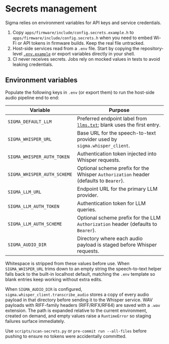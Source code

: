 # Secrets management

Sigma relies on environment variables for API keys and service credentials.

1. Copy `apps/firmware/include/config.secrets.example.h` to
   `apps/firmware/include/config.secrets.h` when you need to embed Wi-Fi or API
   tokens in firmware builds. Keep the real file untracked.
2. Host-side services read from a `.env` file. Start by copying the
   repository-level [`.env.example`](../../.env.example) or export variables
   directly in your shell.
3. CI never receives secrets. Jobs rely on mocked values in tests to avoid
   leaking credentials.

## Environment variables

Populate the following keys in `.env` (or export them) to run the host-side
audio pipeline end to end:

| Variable | Purpose |
| --- | --- |
| `SIGMA_DEFAULT_LLM` | Preferred endpoint label from [`llms.txt`](../../llms.txt); blank uses the first entry. |
| `SIGMA_WHISPER_URL` | Base URL for the speech-to-text provider used by `sigma.whisper_client`. |
| `SIGMA_WHISPER_AUTH_TOKEN` | Authentication token injected into Whisper requests. |
| `SIGMA_WHISPER_AUTH_SCHEME` | Optional scheme prefix for the Whisper `Authorization` header (defaults to `Bearer`). |
| `SIGMA_LLM_URL` | Endpoint URL for the primary LLM provider. |
| `SIGMA_LLM_AUTH_TOKEN` | Authentication token for LLM queries. |
| `SIGMA_LLM_AUTH_SCHEME` | Optional scheme prefix for the LLM `Authorization` header (defaults to `Bearer`). |
| `SIGMA_AUDIO_DIR` | Directory where each audio payload is staged before Whisper requests. |

Whitespace is stripped from these values before use. When `SIGMA_WHISPER_URL`
trims down to an empty string the speech-to-text helper falls back to the
built-in localhost default, matching the `.env` template so blank entries keep
working without extra edits.

When `SIGMA_AUDIO_DIR` is configured, `sigma.whisper_client.transcribe_audio`
stores a copy of every audio payload in that directory before sending it to the
Whisper service. WAV payloads with RIFF-family headers (RIFF/RIFX/RF64) are
saved with a `.wav` extension. The path is expanded relative to the current
environment, created on demand, and empty values raise a `RuntimeError` so
staging failures surface immediately.

Use `scripts/scan-secrets.py` or `pre-commit run --all-files` before pushing to
ensure no tokens were accidentally committed.
